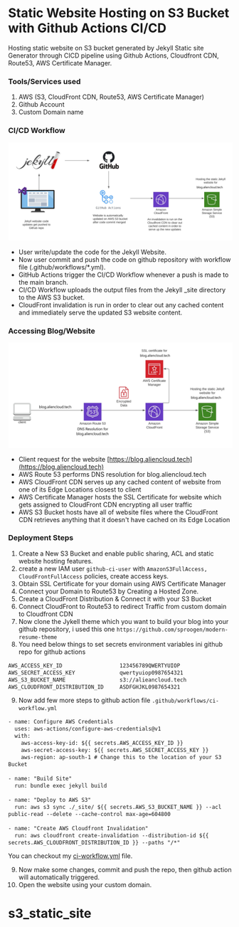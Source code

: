 # Static Website Hosting on S3 Bucket with Github Actions CI/CD

Hosting static website on S3 bucket generated by Jekyll Static site Generator through CICD pipeline using Github Actions, Cloudfront CDN, Route53, AWS Certificate Manager.  


### Tools/Services used   

1. AWS (S3, CloudFront CDN, Route53, AWS Certificate Manager)  
2. Github Account 
3. Custom Domain name  

### CI/CD Workflow    

![](img/img1.jpg)   

* User write/update the code for the Jekyll Website.  
* Now user commit and push the code on github repository with workflow file (.github/workflows/*.yml).   
* GitHub Actions trigger the CI/CD Workflow whenever a push is made to the main branch.   
* CI/CD Workflow uploads the output files from the Jekyll _site directory to the AWS S3 bucket.  
* CloudFront invalidation is run in order to clear out any cached content and immediately serve the updated S3 website content.   


### Accessing Blog/Website    

![](img/img2.jpg)    

* Client request for the website [https://blog.aliencloud.tech](https://blog.aliencloud.tech)      
* AWS Route 53 performs DNS resolution for blog.aliencloud.tech   
* AWS CloudFront CDN serves up any cached content of website from one of its Edge Locations closest to client   
* AWS Certificate Manager hosts the SSL Certificate for website which gets assigned to CloudFront CDN encrypting all user traffic   
* AWS S3 Bucket hosts have all of  website files where the CloudFront CDN retrieves anything that it doesn't have cached on its Edge Location     


### Deployment Steps   

1. Create a New S3 Bucket and enable public sharing, ACL and static website hosting features.    
2. create a new IAM user `github-ci-user` with `AmazonS3FullAccess, CloudFrontFullAccess` policies, create access keys. 
3. Obtain SSL Certificate for your domain using AWS Certificate Manager   
4. Connect your Domain to Route53 by Creating a Hosted Zone.
5. Create a CloudFront Distribution & Connect it with your S3 Bucket
6. Connect CloudFront to Route53 to redirect Traffic from custom domain to Cloudfront CDN
7. Now clone the Jykell theme which you want to build your blog into your github repository, i used this one `https://github.com/sproogen/modern-resume-theme`    
8. You need below things to set secrets environment variables ini github repo for github actions     

```
AWS_ACCESS_KEY_ID                  123456789QWERTYUIOP
AWS_SECRET_ACCESS_KEY              qwertyuiop0987654321
AWS_S3_BUCKET_NAME                 s3://alieancloud.tech
AWS_CLOUDFRONT_DISTRIBUTION_ID     ASDFGHJKL0987654321
```  

9. Now add few more steps to github action file `.github/workflows/ci-workflow.yml`  

```
- name: Configure AWS Credentials
  uses: aws-actions/configure-aws-credentials@v1
  with:
    aws-access-key-id: ${{ secrets.AWS_ACCESS_KEY_ID }}
    aws-secret-access-key: ${{ secrets.AWS_SECRET_ACCESS_KEY }}
    aws-region: ap-south-1 # Change this to the location of your S3 Bucket    

- name: "Build Site"
  run: bundle exec jekyll build

- name: "Deploy to AWS S3"
  run: aws s3 sync ./_site/ ${{ secrets.AWS_S3_BUCKET_NAME }} --acl public-read --delete --cache-control max-age=604800

- name: "Create AWS Cloudfront Invalidation"
  run: aws cloudfront create-invalidation --distribution-id ${{ secrets.AWS_CLOUDFRONT_DISTRIBUTION_ID }} --paths "/*"
```   

You can checkout my [ci-workflow.yml](https://github.com/Ajaytekam/modern-resume-theme/blob/master/.github/workflows/ci-workflow.yml) file.     

9. Now make some changes, commit and push the repo, then github action will automatically triggered. 
10. Open the website using your custom domain.  

# s3_static_site
